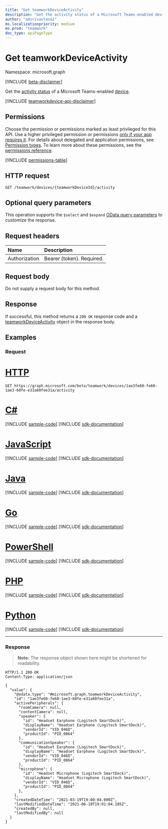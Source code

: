```yaml
---
title: "Get teamworkDeviceActivity"
description: "Get the activity status of a Microsoft Teams-enabled device."
author: "adsrivastava2"
ms.localizationpriority: medium
ms.prod: "teamwork"
doc_type: apiPageType
---
```


# Get teamworkDeviceActivity
Namespace: microsoft.graph

[!INCLUDE [beta-disclaimer](../../includes/beta-disclaimer.md)]

Get the [activity status](../resources/teamworkdeviceactivity.md) of a Microsoft Teams-enabled [device](../resources/teamworkdevice.md). 

[!INCLUDE [teamworkdevice-api-disclaimer](../../includes/teamworkdevice-api-disclaimer.md)]

## Permissions
Choose the permission or permissions marked as least privileged for this API. Use a higher privileged permission or permissions [only if your app requires it](/graph/permissions-overview#best-practices-for-using-microsoft-graph-permissions). For details about delegated and application permissions, see [Permission types](/graph/permissions-overview#permission-types). To learn more about these permissions, see the [permissions reference](/graph/permissions-reference).

<!-- { "blockType": "permissions", "name": "teamworkdeviceactivity_get" } -->
[!INCLUDE [permissions-table](../includes/permissions/teamworkdeviceactivity-get-permissions.md)]

## HTTP request

<!-- {
  "blockType": "ignored"
}
-->
``` http
GET /teamwork/devices/{teamworkDeviceId}/activity
```

## Optional query parameters
This operation supports the `$select` and `$expand` [OData query parameters](/graph/query-parameters) to customize the response.

## Request headers
|Name|Description|
|:---|:---|
|Authorization|Bearer {token}. Required.|

## Request body
Do not supply a request body for this method.

## Response

If successful, this method returns a `200 OK` response code and a [teamworkDeviceActivity](../resources/teamworkdeviceactivity.md) object in the response body.

## Examples

### Request

# [HTTP](#tab/http)
<!-- {
  "blockType": "request",
  "name": "get_teamworkdeviceactivity"
}
-->
``` http
GET https://graph.microsoft.com/beta/teamwork/devices/1ae3fe60-fe60-1ae3-60fe-e31a60fee31a/activity
```

# [C#](#tab/csharp)
[!INCLUDE [sample-code](../includes/snippets/csharp/get-teamworkdeviceactivity-csharp-snippets.md)]
[!INCLUDE [sdk-documentation](../includes/snippets/snippets-sdk-documentation-link.md)]

# [JavaScript](#tab/javascript)
[!INCLUDE [sample-code](../includes/snippets/javascript/get-teamworkdeviceactivity-javascript-snippets.md)]
[!INCLUDE [sdk-documentation](../includes/snippets/snippets-sdk-documentation-link.md)]

# [Java](#tab/java)
[!INCLUDE [sample-code](../includes/snippets/java/get-teamworkdeviceactivity-java-snippets.md)]
[!INCLUDE [sdk-documentation](../includes/snippets/snippets-sdk-documentation-link.md)]

# [Go](#tab/go)
[!INCLUDE [sample-code](../includes/snippets/go/get-teamworkdeviceactivity-go-snippets.md)]
[!INCLUDE [sdk-documentation](../includes/snippets/snippets-sdk-documentation-link.md)]

# [PowerShell](#tab/powershell)
[!INCLUDE [sample-code](../includes/snippets/powershell/get-teamworkdeviceactivity-powershell-snippets.md)]
[!INCLUDE [sdk-documentation](../includes/snippets/snippets-sdk-documentation-link.md)]

# [PHP](#tab/php)
[!INCLUDE [sample-code](../includes/snippets/php/get-teamworkdeviceactivity-php-snippets.md)]
[!INCLUDE [sdk-documentation](../includes/snippets/snippets-sdk-documentation-link.md)]

# [Python](#tab/python)
[!INCLUDE [sample-code](../includes/snippets/python/get-teamworkdeviceactivity-python-snippets.md)]
[!INCLUDE [sdk-documentation](../includes/snippets/snippets-sdk-documentation-link.md)]

---

### Response
>**Note:** The response object shown here might be shortened for readability.
<!-- {
  "blockType": "response",
  "truncated": true,
  "@odata.type": "microsoft.graph.teamworkDeviceActivity"
}
-->
``` http
HTTP/1.1 200 OK
Content-Type: application/json

{
  "value": {
    "@odata.type": "#microsoft.graph.teamworkDeviceActivity",
    "id": "1ae3fe60-fe60-1ae3-60fe-e31a60fee31a",
    "activePeripherals": {
      "roomCamera": null,
      "contentCamera": null,
      "speaker": {
        "id": "Headset Earphone (Logitech SmartDock)",
        "displayName": "Headset Earphone (Logitech SmartDock)",
        "vendorId": "VID_046D",
        "productId": "PID_0864"
      },
      "communicationSpeaker": {
        "id": "Headset Earphone (Logitech SmartDock)",
        "displayName": "Headset Earphone (Logitech SmartDock)",
        "vendorId": "VID_046D",
        "productId": "PID_0864"
      },
      "microphone": {
        "id": "Headset Microphone (Logitech SmartDock)",
        "displayName": "Headset Microphone (Logitech SmartDock)",
        "vendorId": "VID_046D",
        "productId": "PID_0864"
      },
    },
    "createdDateTime": "2021-03-19T19:00:04.000Z",
    "lastModifiedDateTime": "2021-06-19T19:01:04.185Z",
    "createdBy": null,
    "lastModifiedBy": null
  }
}
```

